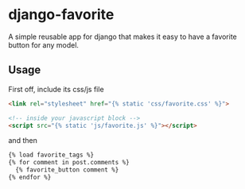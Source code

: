 # django-favorite

A simple reusable app for django that makes it easy to have a favorite button for any model.

## Usage

  First off, include its css/js file

  ```html
  <link rel="stylesheet" href="{% static 'css/favorite.css' %}">

  <!-- inside your javascript block -->
  <script src="{% static 'js/favorite.js' %}"></script>
  ```

  and then

  ```html
  {% load favorite_tags %}
  {% for comment in post.comments %}
    {% favorite_button comment %}
  {% endfor %}
  ```
